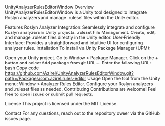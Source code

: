 UnityAnalyzerRulesEditorWindow
Overview
UnityAnalyzerRulesEditorWindow is a Unity tool designed to integrate Roslyn analyzers and manage .ruleset files within the Unity editor.

Features
Roslyn Analyzer Integration: Seamlessly integrate and configure Roslyn analyzers in Unity projects.
.ruleset File Management: Create, edit, and manage .ruleset files directly in the Unity editor.
User-Friendly Interface: Provides a straightforward and intuitive UI for configuring analyzer rules.
Installation
To install via Unity Package Manager (UPM):

Open your Unity project.
Go to Window > Package Manager.
Click on the + button and select Add package from git URL....
Enter the following URL:
bash
Copy code
https://github.com/Azirel/UnityAnalyzerRulesEditorWindow.git?path=/Packages/com.azirel.rules-editor
Usage
Open the tool from the Unity menu: Window > Analyzer Rules Editor.
Configure your Roslyn analyzers and .ruleset files as needed.
Contributing
Contributions are welcome! Feel free to open issues or submit pull requests.

License
This project is licensed under the MIT License.

Contact
For any questions, reach out to the repository owner via the GitHub issues page.